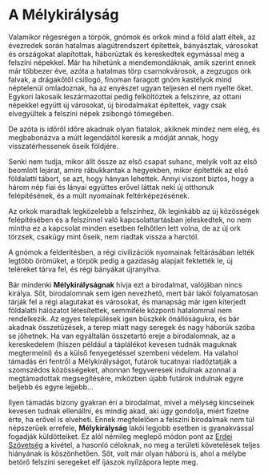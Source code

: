 # A Mélykirályság

Valamikor régesrégen a törpök, gnómok és orkok mind a föld alatt éltek, az évezredek során hatalmas alagútrendszert építettek, bányásztak, városokat és országokat alapítottak, háborúztak és kereskedtek egymással meg a felszíni népekkel. Már ha hihetünk a mendemondáknak, amik szerint ennek már többezer éve, azóta a hatalmas törp csarnokvárosok, a zegzugos ork falvak, a drágakőtől csillogó, finoman faragott gnóm kastélyok mind néptelenül omladoznak, ha az enyészet ugyan teljesen el nem nyelte őket. Egykori lakosaik leszármazottai pedig felköltöztek a felszínre, az ottani népekkel együtt új városokat, új birodalmakat építettek, vagy csak elvegyültek a felszíni népek zsibongó tömegében.

De azóta is időről időre akadnak olyan fiatalok, akiknek mindez nem elég, és megbabonázva a múlt legendáitól keresik a módját annak, hogy visszatérhessenek őseik földjére.

Senki nem tudja, mikor állt össze az első csapat suhanc, melyik volt az első beomlott lejárat, amire rábukkantak a hegyekben, mikor építették az első földalatti tábort, se azt, hogy hányan lehettek. Annyi viszont biztos, hogy a három nép fiai és lányai együttes erővel láttak neki új otthonuk felépítésének, és a múlt nyomainak feltérképezésének.

Az orkok maradtak legközelebb a felszínhez, ők leginkább az új közösségek felépítésében és a felszínnel való kapcsolattartásban jeleskedtek, no nem mintha ez a kapcsolat minden esetben felhőtlen lett volna, de az új ork törzsek, csakúgy mint őseik, nem riadtak vissza a harctól.

A gnómok a felderítésben, a régi civilizációk nyomainak feltárásában lelték legtöbb örömüket, a törpök pedig a gazdaság alapjait fektették le, új teléreket tárva fel, és régi bányákat újranyitva.

Bár mindenki **Mélykirályságnak** hívja ezt a birodalmat, valójában nincs királya. Sőt, birodalomnak sem igen nevezhető, mert bár lakói folyamatosan tárják fel a régi alagutakat és városokat, és manapság már igen kiterjedt földalatti hálózatot létesítettek, semmiféle központi hatalommal nem rendelkezik. Az egyes települések igen büszkék önállóságukra, és bár akadnak összetűzések, a terep miatt nagy seregek és nagy háborúk szóba se jöhetnek. Ha van egyáltalán összetartó ereje a birodalomnak, az a kereskedelem (hiszen például a táplálékot kevesen tudnák maguknak megtermelni) és a külső fenyegetéssel szembeni védelem. Ha valahol támadás éri fentről a Mélykirályságot, futárok tucatnyai riadóztatják a szomszédos közösségeket, ahonnan fegyveresek indulnak azonnal a megtámadottak megsegítésére, miközben újabb futárok indulnak egyre beljebb és egyre lejjebb...

Ilyen támadás bizony gyakran éri a birodalmat, mivel a mélység kincseinek kevesen tudnak ellenállni, és mindig akad, aki úgy gondolja, miért fizetne érte, ha erővel is elveheti. Ennek megfelelően a felszíni birodalmak nem túl népszerűek errefele, **Mélykirályság** lakói legjobb esetben is gyanakvással fogadják küldötteiket. Ez alól némileg meglepő módon pont az [Erdei Szövetség](world:realms:sylvan_alliance:realm) a kivétel, a hasonló céloknak, no meg a területi követelések teljes hiányának is köszönhetően. Sőt, volt már olyan háború is, ahol a mélybe betörő felszíni seregeket elf íjászok nyílzápora lepte meg.
